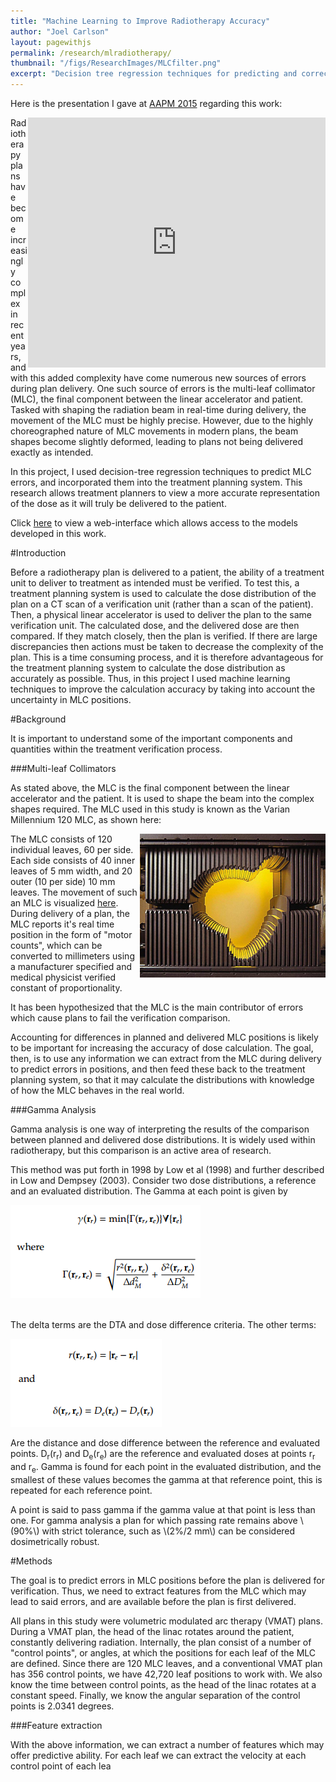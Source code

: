 ```yaml
---
title: "Machine Learning to Improve Radiotherapy Accuracy"
author: "Joel Carlson"
layout: pagewithjs
permalink: /research/mlradiotherapy/
thumbnail: "/figs/ResearchImages/MLCfilter.png"
excerpt: "Decision tree regression techniques for predicting and correcting for errors in radiotherapy plans."
---
```


Here is the presentation I gave at [AAPM 2015](http://www.aapm.org/meetings/2015AM/) regarding this work:

<iframe src="https://www.slideshare.net/slideshow/embed_code/key/dkzHQwmlWf5ud0" width="476" height="400" frameborder="0" marginwidth="500" marginheight="0" scrolling="no" style="float:right"></iframe>


Radiotherapy plans have become increasingly complex in recent years, and with this
 added complexity have come numerous new sources of errors during plan delivery.
 One such source of errors is the multi-leaf collimator (MLC), the final component
 between the linear accelerator and patient. Tasked with shaping the radiation beam
 in real-time during delivery, the movement of the MLC must be highly precise. However,
 due to the highly choreographed nature of MLC movements in modern plans, the beam shapes become
 slightly deformed, leading to plans not being delivered exactly as intended.

In this project, I used decision-tree regression techniques to predict MLC errors,
 and incorporated them into the treatment planning system. 
 This research allows treatment planners to view a more accurate representation
 of the dose as it will truly be delivered to the patient.

Click [here](http://joelcarlson.me/2015/11/14/mlc-dashboard/) to view a web-interface which allows access to the models developed in this work.

#Introduction

Before a radiotherapy plan is delivered to a patient, the ability of a treatment unit
to deliver to treatment as intended must be verified. To test this, a treatment planning system is
used to calculate the dose distribution of the plan on a CT scan of a verification unit (rather than 
a scan of the patient). Then, a physical linear accelerator is used to deliver the plan
to the same verification unit. The calculated dose, and the delivered dose are then compared.
If they match closely, then the plan is verified. If there are large discrepancies then actions must be taken 
to decrease the complexity of the plan. This is a time consuming process, and it is therefore advantageous
for the treatment planning system to calculate the dose distribution as accurately as possible. Thus,
 in this project I used machine learning techniques to improve the calculation accuracy
 by taking into account the uncertainty in MLC positions.

#Background

It is important to understand some of the important components and quantities within the
treatment verification process.

###Multi-leaf Collimators

As stated above, the MLC is the final component between the linear accelerator and the 
patient. It is used to shape the beam into the complex shapes required. The MLC used in this
study is known as the Varian Millennium 120 MLC, as shown here:

<a href="/figs/mlradiotherapy/millenniumMLC.PNG" data-lightbox="MLC" data-title="The Varian Millennium 120 MLC" style="float:right"><img src="/figs/mlradiotherapy/millenniumMLC.PNG" alt="Millennium 120 MLC" /></a>

The MLC consists of 120 individual leaves, 60 per side. Each side consists of 40 inner leaves of 5 mm width, and 20 outer (10 per side) 10 mm leaves. 
The movement of such an MLC is visualized [here](http://joelcarlson.me/2014/12/29/MLC-Movements/). During delivery of a plan, 
the MLC reports it's real time position in the form of "motor counts", which can be converted to millimeters using a manufacturer
specified and medical physicist verified constant of proportionality.

It has been hypothesized that the MLC is the main contributor of errors which cause plans to fail the verification comparison.

Accounting for differences in planned and delivered MLC positions is likely to be important for increasing the accuracy
of dose calculation. The goal, then, is to use any information we can extract from the MLC during delivery to predict
errors in positions, and then feed these back to the treatment planning system, so that it may calculate the 
distributions with knowledge of how the MLC behaves in the real world.

###Gamma Analysis

Gamma analysis is one way of interpreting the results of the comparison between planned 
and delivered dose distributions. It is widely used within radiotherapy, but this comparison is
an active area of research. 

This method was put forth in 1998 by Low et al (1998) and further described in Low and 
Dempsey (2003). Consider two dose 
distributions, a reference and an evaluated distribution. The Gamma at 
each point is given by 

<a href="/figs/mlradiotherapy/gammanalysis.png" data-lightbox="Gamma" data-title="Gamma formula"><img src="/figs/mlradiotherapy/gammanalysis.png" /></a>

<br>The delta terms are the DTA and dose difference criteria. The other 
terms: 

<a href="/figs/mlradiotherapy/gammanalysisterms.png" data-lightbox="Gamma" data-title="Gamma formula terms"><img src="/figs/mlradiotherapy/gammanalysisterms.png" /></a>

Are the distance and dose difference between the reference and evaluated 
points. D<sub>r</sub>(r<sub>r</sub>) and D<sub>e</sub>(r<sub>e</sub>) 
are the reference and evaluated doses at points r<sub>r</sub> and 
r<sub>e</sub>. Gamma is found for each point in the evaluated 
distribution, and the smallest of these values becomes the gamma at that 
reference point, this is repeated for each reference point. 

A point is said to pass gamma if the gamma value at that point is less 
than one. For gamma analysis a plan for which passing rate remains above 
\\(90\%\\) with strict tolerance, such as \\(2\%/2 mm\\) can be considered 
dosimetrically robust. 

#Methods

The goal is to predict errors in MLC positions before the plan is delivered for verification.
Thus, we need to extract features from the MLC which may lead to said errors, and are available
 before the plan is first delivered. 

All plans in this study were volumetric modulated arc therapy (VMAT) plans. During a VMAT plan,
the head of the linac rotates around the patient, constantly delivering radiation. Internally, the 
plan consist of a number of "control points", or angles, at which the positions for each leaf of the MLC are defined. 
Since there are 120 MLC leaves, and a conventional VMAT plan has 356 control points, we have 
42,720 leaf positions to work with. We also know the time between control points, as the head of the linac
rotates at a constant speed. Finally, we know the angular separation of the control points is 2.0341 degrees.

###Feature extraction

With the above information, we can extract a number of features which may offer predictive ability. For each leaf we can 
extract the velocity at each control point of each lea




